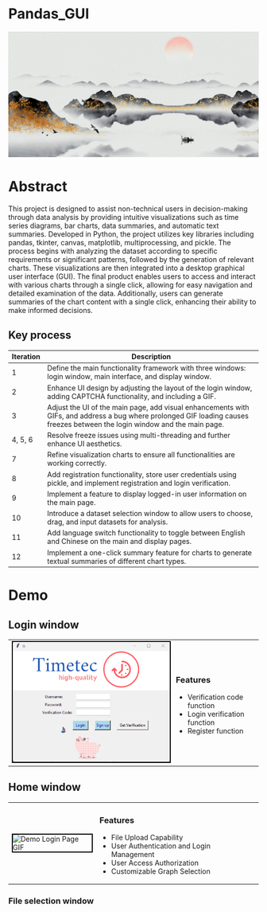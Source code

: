 # Pandas_GUI
![Shanshui GIF](https://github.com/bojunz/Pandas_GUI/raw/main/shanshui.gif)


# Abstract
This project is designed to assist non-technical users in decision-making through data analysis by providing intuitive visualizations such as time series diagrams, bar charts, data summaries, and automatic text summaries. Developed in Python, the project utilizes key libraries including pandas, tkinter, canvas, matplotlib, multiprocessing, and pickle. The process begins with analyzing the dataset according to specific requirements or significant patterns, followed by the generation of relevant charts. These visualizations are then integrated into a desktop graphical user interface (GUI). The final product enables users to access and interact with various charts through a single click, allowing for easy navigation and detailed examination of the data. Additionally, users can generate summaries of the chart content with a single click, enhancing their ability to make informed decisions.
## Key process
| Iteration | Description                                                                                 |
|-----------|---------------------------------------------------------------------------------------------|
| 1         | Define the main functionality framework with three windows: login window, main interface, and display window. |
| 2         | Enhance UI design by adjusting the layout of the login window, adding CAPTCHA functionality, and including a GIF. |
| 3         | Adjust the UI of the main page, add visual enhancements with GIFs, and address a bug where prolonged GIF loading causes freezes between the login window and the main page. |
| 4, 5, 6   | Resolve freeze issues using multi-threading and further enhance UI aesthetics.               |
| 7         | Refine visualization charts to ensure all functionalities are working correctly.              |
| 8         | Add registration functionality, store user credentials using pickle, and implement registration and login verification. |
| 9         | Implement a feature to display logged-in user information on the main page.                  |
| 10        | Introduce a dataset selection window to allow users to choose, drag, and input datasets for analysis. |
| 11        | Add language switch functionality to toggle between English and Chinese on the main and display pages. |
| 12        | Implement a one-click summary feature for charts to generate textual summaries of different chart types. |
# Demo
## Login window

<table>
<tr>
<td>
<img src="https://github.com/bojunz/Pandas_GUI/raw/main/Demo_Login_page.gif" alt="Demo Login Page GIF" style="border: 2px solid black; max-width: 100%; height: auto;">
</td>
<td>

### Features

- Verification code function
- Login verification function
- Register function

</td>
</tr>
</table>


## Home window
<table>
<tr>
<td>
<img src="https://github.com/bojunz/Pandas_GUI/blob/main/Demo_Home_Page.gif" alt="Demo Login Page GIF" style="border: 2px solid black; max-width: 100%; height: auto;">
</td>
<td>

### Features

- File Upload Capability
- User Authentication and Login Management
- User Access Authorization
- Customizable Graph Selection

</td>
</tr>
</table>

### File selection window
